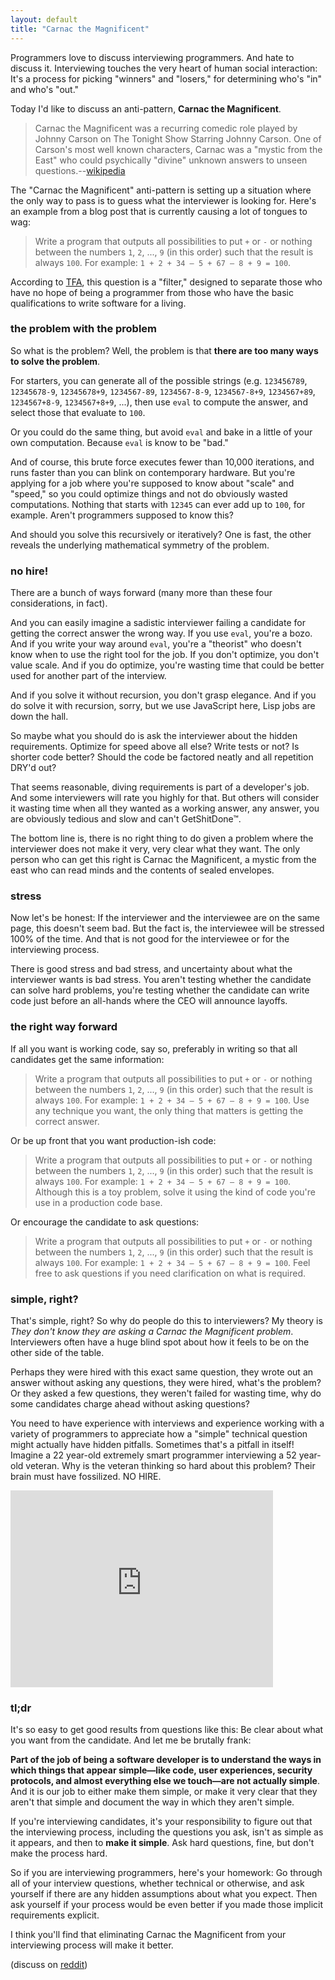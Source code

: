```yaml
---
layout: default
title: "Carnac the Magnificent"
---
```


Programmers love to discuss interviewing programmers. And hate to discuss it. Interviewing touches the very heart of human social interaction: It's a process for picking "winners" and "losers," for determining who's "in" and who's "out."

Today I'd like to discuss an anti-pattern, **Carnac the Magnificent**.

> Carnac the Magnificent was a recurring comedic role played by Johnny Carson on The Tonight Show Starring Johnny Carson. One of Carson's most well known characters, Carnac was a "mystic from the East" who could psychically "divine" unknown answers to unseen questions.--[wikipedia](https://en.wikipedia.org/wiki/Carnac_the_Magnificent)

The "Carnac the Magnificent" anti-pattern is setting up a situation where the only way to pass is to guess what the interviewer is looking for. Here's an example from a blog post that is currently causing a lot of tongues to wag:

> Write a program that outputs all possibilities to put `+` or `-` or nothing between the numbers `1`, `2`, ..., `9` (in this order) such that the result is always `100`. For example: `1 + 2 + 34 – 5 + 67 – 8 + 9 = 100`.

According to [TFA], this question is a "filter," designed to separate those who have no hope of being a programmer from those who have the basic qualifications to write software for a living.

[TFA]: http://www.urbandictionary.com/define.php?term=TFA

### the problem with the problem

So what is the problem? Well, the problem is that **there are too many ways to solve the problem**.

For starters, you can generate all of the possible strings (e.g. `123456789`, `12345678-9`, `12345678+9`, `1234567-89`, `1234567-8-9`, `1234567-8+9`, `1234567+89`, `1234567+8-9`, `1234567+8+9`, ...), then use `eval` to compute the answer, and select those that evaluate to `100`.

Or you could do the same thing, but avoid `eval` and bake in a little of your own computation. Because `eval` is know to be "bad."

And of course, this brute force executes fewer than 10,000 iterations, and runs faster than you can blink on contemporary hardware. But you're applying for a job where you're supposed to know about "scale" and "speed," so you could optimize things and not do obviously wasted computations. Nothing that starts with `12345` can ever add up to `100`, for example. Aren't programmers supposed to know this?

And should you solve this recursively or iteratively? One is fast, the other reveals the underlying mathematical symmetry of the problem.

### no hire!

There are a bunch of ways forward (many more than these four considerations, in fact).

And you can easily imagine a sadistic interviewer failing a candidate for getting the correct answer the wrong way. If you use `eval`, you're a bozo. And if you write your way around `eval`, you're a "theorist" who doesn't know when to use the right tool for the job. If you don't optimize, you don't value scale. And if you do optimize, you're wasting time that could be better used for another part of the interview.

And if you solve it without recursion, you don't grasp elegance. And if you do solve it with recursion, sorry, but we use JavaScript here, Lisp jobs are down the hall.

So maybe what you should do is ask the interviewer about the hidden requirements. Optimize for speed above all else? Write tests or not? Is shorter code better? Should the code be factored neatly and all repetition DRY'd out?

That seems reasonable, diving requirements is part of a developer's job. And some interviewers will rate you highly for that. But others will consider it wasting time when all they wanted as a working answer, any answer, you are obviously tedious and slow and can't GetShitDone™.

The bottom line is, there is no right thing to do given a problem where the interviewer does not make it very, very clear what they want. The only person who can get this right is Carnac the Magnificent, a mystic from the east who can read minds and the contents of sealed envelopes.

### stress

Now let's be honest: If the interviewer and the interviewee are on the same page, this doesn't seem bad. But the fact is, the interviewee will be stressed 100% of the time. And that is not good for the interviewee or for the interviewing process.

There is good stress and bad stress, and uncertainty about what the interviewer wants is bad stress. You aren't testing whether the candidate can solve hard problems, you're testing whether the candidate can write code just before an all-hands where the CEO will announce layoffs.

### the right way forward

If all you want is working code, say so, preferably in writing so that all candidates get the same information:

> Write a program that outputs all possibilities to put `+` or `-` or nothing between the numbers `1`, `2`, ..., `9` (in this order) such that the result is always `100`. For example: `1 + 2 + 34 – 5 + 67 – 8 + 9 = 100`. Use any technique you want, the only thing that matters is getting the correct answer.

Or be up front that you want production-ish code:

> Write a program that outputs all possibilities to put `+` or `-` or nothing between the numbers `1`, `2`, ..., `9` (in this order) such that the result is always `100`. For example: `1 + 2 + 34 – 5 + 67 – 8 + 9 = 100`. Although this is a toy problem, solve it using the kind of code you're use in a production code base.

Or encourage the candidate to ask questions:

> Write a program that outputs all possibilities to put `+` or `-` or nothing between the numbers `1`, `2`, ..., `9` (in this order) such that the result is always `100`. For example: `1 + 2 + 34 – 5 + 67 – 8 + 9 = 100`. Feel free to ask questions if you need clarification on what is required.

### simple, right?

That's simple, right? So why do people do this to interviewers? My theory is *They don't know they are asking a Carnac the Magnificent problem*. Interviewers often have a huge blind spot about how it feels to be on the other side of the table.

Perhaps they were hired with this exact same question, they wrote out an answer without asking any questions, they were hired, what's the problem? Or they asked a few questions, they weren't failed for wasting time, why do some candidates charge ahead without asking questions?

You need to have experience with interviews and experience working with a variety of programmers to appreciate how a "simple" technical question might actually have hidden pitfalls. Sometimes that's a pitfall in itself! Imagine a 22 year-old extremely smart programmer interviewing a 52 year-old veteran. Why is the veteran thinking so hard about this problem? Their brain must have fossilized. NO HIRE.

<iframe width="420" height="315" src="https://www.youtube.com/embed/76wzA2A2T1Q" frameborder="0" allowfullscreen></iframe><br/>

### tl;dr

It's so easy to get good results from questions like this: Be clear about what you want from the candidate. And let me be brutally frank:

**Part of the job of being a software developer is to understand the ways in which things that appear simple—like code, user experiences, security protocols, and almost everything else we touch—are not actually simple**. And it is our job to either make them simple, or make it very clear that they aren't that simple and document the way in which they aren't simple.

If you're interviewing candidates, it's your responsibility to figure out that the interviewing process, including the questions you ask, isn't as simple as it appears, and then to **make it simple**. Ask hard questions, fine, but don't make the process hard.

So if you are interviewing programmers, here's your homework: Go through all of your interview questions, whether technical or otherwise, and ask yourself if there are any hidden assumptions about what you expect. Then ask yourself if your process would be even better if you made those implicit requirements explicit.

I think you'll find that eliminating Carnac the Magnificent from your interviewing process will make it better.

(discuss on [reddit](http://www.reddit.com/r/programming/comments/35afm0/carnac_the_magnificent/))